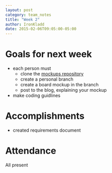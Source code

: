 ```yaml
---
layout: post
category: team_notes
title: "Week 2"
author: IronKladd
date: 2015-02-06T09:05:00-05:00
---
```


# Goals for next week

- each person must
    - clone the [mockups repository](https://github.com/IRONKLADD/mockups)
    - create a personal branch
    - create a board mockup in the branch
    - post to the blog, explaining your mockup
- make coding guidlines


# Accomplishments

- created requirements document


# Attendance

All present
